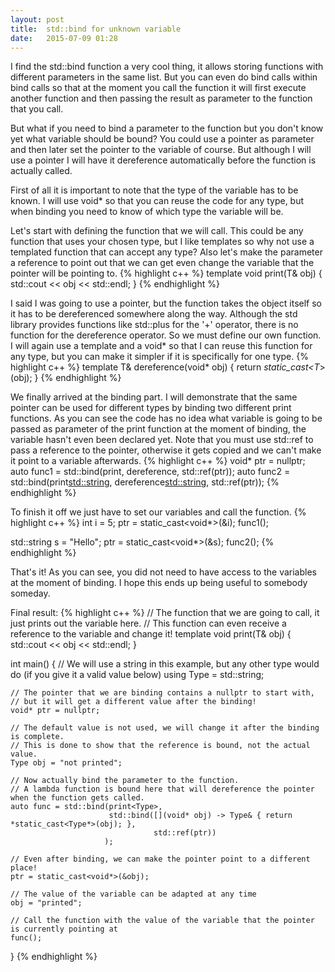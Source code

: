 ```yaml
---
layout: post
title:  std::bind for unknown variable
date:   2015-07-09 01:28
---
```

I find the std::bind function a very cool thing, it allows storing functions with different parameters in the same list. But you can even do bind calls within bind calls so that at the moment you call the function it will first execute another function and then passing the result as parameter to the function that you call.

But what if you need to bind a parameter to the function but you don't know yet what variable should be bound? You could use a pointer as parameter and then later set the pointer to the variable of course. But although I will use a pointer I will have it dereference automatically before the function is actually called.
<!--more-->

First of all it is important to note that the type of the variable has to be known. I will use void* so that you can reuse the code for any type, but when binding you need to know of which type the variable will be.

Let's start with defining the function that we will call. This could be any function that uses your chosen type, but I like templates so why not use a templated function that can accept any type? Also let's make the parameter a reference to point out that we can get even change the variable that the pointer will be pointing to.
{% highlight c++ %}
template <typename T>
void print(T& obj) {
    std::cout << obj << std::endl;
}
{% endhighlight %}

I said I was going to use a pointer, but the function takes the object itself so it has to be dereferenced somewhere along the way. Although the std library provides functions like std::plus for the '+' operator, there is no function for the dereference operator. So we must define our own function. I will again use a template and a void* so that I can reuse this function for any type, but you can make it simpler if it is specifically for one type.
{% highlight c++ %}
template <typename T>
T& dereference(void* obj) {
    return *static_cast<T*>(obj);
}
{% endhighlight %}

We finally arrived at the binding part. I will demonstrate that the same pointer can be used for different types by binding two different print functions. As you can see the code has no idea what variable is going to be passed as parameter of the print function at the moment of binding, the variable hasn't even been declared yet. Note that you must use std::ref to pass a reference to the pointer, otherwise it gets copied and we can't make it point to a variable afterwards.
{% highlight c++ %}
void* ptr = nullptr;
auto func1 = std::bind(print<int>, dereference<int>, std::ref(ptr));
auto func2 = std::bind(print<std::string>, dereference<std::string>, std::ref(ptr));
{% endhighlight %}

To finish it off we just have to set our variables and call the function.
{% highlight c++ %}
int i = 5;
ptr = static_cast<void*>(&i);
func1();

std::string s = "Hello";
ptr = static_cast<void*>(&s);
func2();
{% endhighlight %}

That's it! As you can see, you did not need to have access to the variables at the moment of binding. I hope this ends up being useful to somebody someday.

Final result:
{% highlight c++ %}
// The function that we are going to call, it just prints out the variable here.
// This function can even receive a reference to the variable and change it!
template <typename T>
void print(T& obj)
{
    std::cout << obj << std::endl;
}

int main()
{
    // We will use a string in this example, but any other type would do (if you give it a valid value below)
    using Type = std::string;

    // The pointer that we are binding contains a nullptr to start with,
    // but it will get a different value after the binding!
    void* ptr = nullptr;

    // The default value is not used, we will change it after the binding is complete.
    // This is done to show that the reference is bound, not the actual value.
    Type obj = "not printed";

    // Now actually bind the parameter to the function.
    // A lambda function is bound here that will dereference the pointer when the function gets called.
    auto func = std::bind(print<Type>,
                          std::bind([](void* obj) -> Type& { return *static_cast<Type*>(obj); },
                                    std::ref(ptr))
                         );

    // Even after binding, we can make the pointer point to a different place!
    ptr = static_cast<void*>(&obj);

    // The value of the variable can be adapted at any time
    obj = "printed";

    // Call the function with the value of the variable that the pointer is currently pointing at
    func();
}
{% endhighlight %}

